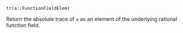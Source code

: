 ```
tr(a::FunctionFieldElem)
```

Return the absolute trace of `a` as an element of the underlying rational function field.
